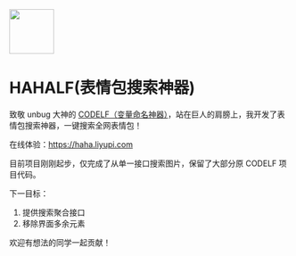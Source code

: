   
<img src="https://user-images.githubusercontent.com/799578/50462941-8075fe80-09c3-11e9-89e7-af0cb7991406.png" width="80">


HAHALF(表情包搜索神器)
=================

致敬 unbug 大神的 [CODELF（变量命名神器）](https://github.com/unbug/codelf)，站在巨人的肩膀上，我开发了表情包搜索神器，一键搜索全网表情包！

在线体验：https://haha.liyupi.com

目前项目刚刚起步，仅完成了从单一接口搜索图片，保留了大部分原 CODELF 项目代码。

下一目标：

1. 提供搜索聚合接口
2. 移除界面多余元素

欢迎有想法的同学一起贡献！
